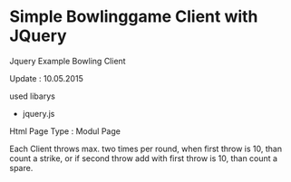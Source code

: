 Simple Bowlinggame Client with JQuery
====================

Jquery Example Bowling Client

Update : 10.05.2015

used libarys

- jquery.js

Html Page Type : Modul Page

Each Client throws max. two times per round,
when first throw is 10, than count a strike,
or if second throw add with first throw is
10, than count a spare.

